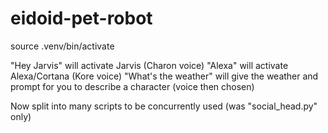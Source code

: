 # eidoid-pet-robot

source .venv/bin/activate

"Hey Jarvis" will activate Jarvis (Charon voice)
"Alexa" will activate Alexa/Cortana (Kore voice)
"What's the weather" will give the weather and prompt for you to describe a character (voice then chosen)


Now split into many scripts to be concurrently used (was "social_head.py" only)